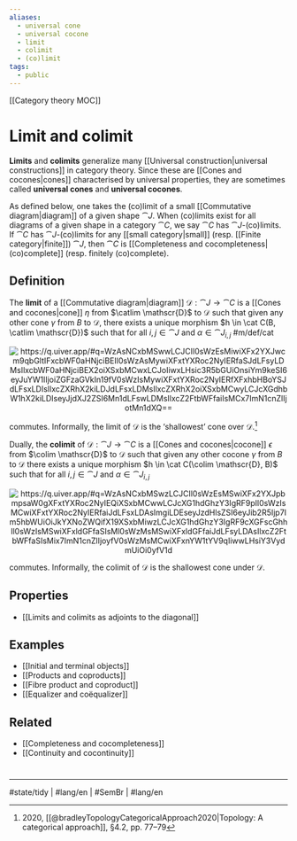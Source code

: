 ```yaml
---
aliases:
  - universal cone
  - universal cocone
  - limit
  - colimit
  - (co)limit
tags:
  - public
---
```

[[Category theory MOC]]
# Limit and colimit

**Limits** and **colimits** generalize many [[Universal construction|universal constructions]] in category theory.
Since these are [[Cones and cocones|cones]] characterised by universal properties, they are sometimes called **universal cones** and **universal cocones**.

As defined below, one takes the (co)limit of a small [[Commutative diagram|diagram]] of a given shape $\cat J$.
When (co)limits exist for all diagrams of a given shape in a category $\cat C$,
we say $\cat C$ has $\cat J$-(co)limits.
If $\cat C$ has $\cat J$-(co)limits for any [[small category|small]] (resp. [[Finite category|finite]]) $\cat J$, then $\cat C$ is [[Completeness and cocompleteness|(co)complete]] (resp. finitely (co)complete).

## Definition

The **limit** of a [[Commutative diagram|diagram]] $\mathscr{D} : \cat J \to \cat C$ is a [[Cones and cocones|cone]] $\eta$ from $\catlim \mathscr{D}$ to $\mathscr{D}$
such that given any other cone $\gamma$ from $B$ to $\mathscr{D}$,
there exists a unique morphism $h \in \cat C(B, \catlim \mathscr{D})$ such that for all $i,j \in \cat J$ and $\alpha \in \cat J_{i,j}$ #m/def/cat 

<p align="center"><img align="center" src="https://i.upmath.me/svg/%0A%5Cusetikzlibrary%7Bcalc%7D%0A%5Cusetikzlibrary%7Bdecorations.pathmorphing%7D%0A%5Ctikzset%7Bcurve%2F.style%3D%7Bsettings%3D%7B%231%7D%2Cto%20path%3D%7B(%5Ctikztostart)%0A%20%20%20%20..%20controls%20(%24(%5Ctikztostart)!%5Cpv%7Bpos%7D!(%5Ctikztotarget)!%5Cpv%7Bheight%7D!270%3A(%5Ctikztotarget)%24)%0A%20%20%20%20and%20(%24(%5Ctikztostart)!1-%5Cpv%7Bpos%7D!(%5Ctikztotarget)!%5Cpv%7Bheight%7D!270%3A(%5Ctikztotarget)%24)%0A%20%20%20%20..%20(%5Ctikztotarget)%5Ctikztonodes%7D%7D%2C%0A%20%20%20%20settings%2F.code%3D%7B%5Ctikzset%7Bquiver%2F.cd%2C%231%7D%0A%20%20%20%20%20%20%20%20%5Cdef%5Cpv%23%231%7B%5Cpgfkeysvalueof%7B%2Ftikz%2Fquiver%2F%23%231%7D%7D%7D%2C%0A%20%20%20%20quiver%2F.cd%2Cpos%2F.initial%3D0.35%2Cheight%2F.initial%3D0%7D%0A%25%20TikZ%20arrowhead%2Ftail%20styles.%0A%5Ctikzset%7Btail%20reversed%2F.code%3D%7B%5Cpgfsetarrowsstart%7Btikzcd%20to%7D%7D%7D%0A%5Ctikzset%7B2tail%2F.code%3D%7B%5Cpgfsetarrowsstart%7BImplies%5Breversed%5D%7D%7D%7D%0A%5Ctikzset%7B2tail%20reversed%2F.code%3D%7B%5Cpgfsetarrowsstart%7BImplies%7D%7D%7D%0A%25%20TikZ%20arrow%20styles.%0A%5Ctikzset%7Bno%20body%2F.style%3D%7B%2Ftikz%2Fdash%20pattern%3Don%200%20off%201mm%7D%7D%0A%25%20https%3A%2F%2Fq.uiver.app%2F%23q%3DWzAsNCxbMSwwLCJCIl0sWzEsMiwiXFx2YXJwcm9qbGltIFxcbWF0aHNjciBEIl0sWzAsMywiXFxtYXRoc2NyIERfaSJdLFsyLDMsIlxcbWF0aHNjciBEX2oiXSxbMCwxLCJoIiwxLHsic3R5bGUiOnsiYm9keSI6eyJuYW1lIjoiZGFzaGVkIn19fV0sWzIsMywiXFxtYXRoc2NyIERfXFxhbHBoYSJdLFsxLDIsIlxcZXRhX2kiLDJdLFsxLDMsIlxcZXRhX2oiXSxbMCwyLCJcXGdhbW1hX2kiLDIseyJjdXJ2ZSI6Mn1dLFswLDMsIlxcZ2FtbWFfaiIsMCx7ImN1cnZlIjotMn1dXQ%3D%3D%0A%5Cbegin%7Btikzcd%7D%0A%09%26%20B%20%5C%5C%0A%09%5C%5C%0A%09%26%20%7B%5Cvarprojlim%20%5Cmathscr%20D%7D%20%5C%5C%0A%09%7B%5Cmathscr%20D_i%7D%20%26%26%20%7B%5Cmathscr%20D_j%7D%0A%09%5Carrow%5B%22h%22%7Bdescription%7D%2C%20dashed%2C%20from%3D1-2%2C%20to%3D3-2%5D%0A%09%5Carrow%5B%22%7B%5Cgamma_i%7D%22'%2C%20curve%3D%7Bheight%3D12pt%7D%2C%20from%3D1-2%2C%20to%3D4-1%5D%0A%09%5Carrow%5B%22%7B%5Cgamma_j%7D%22%2C%20curve%3D%7Bheight%3D-12pt%7D%2C%20from%3D1-2%2C%20to%3D4-3%5D%0A%09%5Carrow%5B%22%7B%5Ceta_i%7D%22'%2C%20from%3D3-2%2C%20to%3D4-1%5D%0A%09%5Carrow%5B%22%7B%5Ceta_j%7D%22%2C%20from%3D3-2%2C%20to%3D4-3%5D%0A%09%5Carrow%5B%22%7B%5Cmathscr%20D_%5Calpha%7D%22%2C%20from%3D4-1%2C%20to%3D4-3%5D%0A%5Cend%7Btikzcd%7D%0A#invert" alt="https://q.uiver.app/#q=WzAsNCxbMSwwLCJCIl0sWzEsMiwiXFx2YXJwcm9qbGltIFxcbWF0aHNjciBEIl0sWzAsMywiXFxtYXRoc2NyIERfaSJdLFsyLDMsIlxcbWF0aHNjciBEX2oiXSxbMCwxLCJoIiwxLHsic3R5bGUiOnsiYm9keSI6eyJuYW1lIjoiZGFzaGVkIn19fV0sWzIsMywiXFxtYXRoc2NyIERfXFxhbHBoYSJdLFsxLDIsIlxcZXRhX2kiLDJdLFsxLDMsIlxcZXRhX2oiXSxbMCwyLCJcXGdhbW1hX2kiLDIseyJjdXJ2ZSI6Mn1dLFswLDMsIlxcZ2FtbWFfaiIsMCx7ImN1cnZlIjotMn1dXQ==" /></p>

commutes. Informally, the limit of $\mathscr{D}$ is the ‘shallowest’ cone over $\mathscr{D}$.[^br]

Dually, the **colimit** of $\mathscr{D} : \cat J \to \cat C$ is a [[Cones and cocones|cocone]] $\epsilon$ from $\colim \mathscr{D}$ to $\mathscr{D}$
such that given any other cocone $\gamma$ from $B$ to $\mathscr{D}$
there exists a unique morphism $h \in \cat C(\colim \mathscr{D}, B)$ such that for all $i,j \in \cat J$ and $\alpha \in \cat J_{i,j}$ 


<p align="center"><img align="center" src="https://i.upmath.me/svg/%0A%5Cusetikzlibrary%7Bcalc%7D%0A%5Cusetikzlibrary%7Bdecorations.pathmorphing%7D%0A%5Ctikzset%7Bcurve%2F.style%3D%7Bsettings%3D%7B%231%7D%2Cto%20path%3D%7B(%5Ctikztostart)%0A%20%20%20%20..%20controls%20(%24(%5Ctikztostart)!%5Cpv%7Bpos%7D!(%5Ctikztotarget)!%5Cpv%7Bheight%7D!270%3A(%5Ctikztotarget)%24)%0A%20%20%20%20and%20(%24(%5Ctikztostart)!1-%5Cpv%7Bpos%7D!(%5Ctikztotarget)!%5Cpv%7Bheight%7D!270%3A(%5Ctikztotarget)%24)%0A%20%20%20%20..%20(%5Ctikztotarget)%5Ctikztonodes%7D%7D%2C%0A%20%20%20%20settings%2F.code%3D%7B%5Ctikzset%7Bquiver%2F.cd%2C%231%7D%0A%20%20%20%20%20%20%20%20%5Cdef%5Cpv%23%231%7B%5Cpgfkeysvalueof%7B%2Ftikz%2Fquiver%2F%23%231%7D%7D%7D%2C%0A%20%20%20%20quiver%2F.cd%2Cpos%2F.initial%3D0.35%2Cheight%2F.initial%3D0%7D%0A%25%20TikZ%20arrowhead%2Ftail%20styles.%0A%5Ctikzset%7Btail%20reversed%2F.code%3D%7B%5Cpgfsetarrowsstart%7Btikzcd%20to%7D%7D%7D%0A%5Ctikzset%7B2tail%2F.code%3D%7B%5Cpgfsetarrowsstart%7BImplies%5Breversed%5D%7D%7D%7D%0A%5Ctikzset%7B2tail%20reversed%2F.code%3D%7B%5Cpgfsetarrowsstart%7BImplies%7D%7D%7D%0A%25%20TikZ%20arrow%20styles.%0A%5Ctikzset%7Bno%20body%2F.style%3D%7B%2Ftikz%2Fdash%20pattern%3Don%200%20off%201mm%7D%7D%0A%25%20https%3A%2F%2Fq.uiver.app%2F%23q%3DWzAsNCxbMSwzLCJCIl0sWzEsMSwiXFx2YXJpbmpsaW0gXFxtYXRoc2NyIEQiXSxbMCwwLCJcXG1hdGhzY3IgRF9pIl0sWzIsMCwiXFxtYXRoc2NyIERfaiJdLFsxLDAsImgiLDEseyJzdHlsZSI6eyJib2R5Ijp7Im5hbWUiOiJkYXNoZWQifX19XSxbMiwzLCJcXG1hdGhzY3IgRF9cXGFscGhhIl0sWzIsMSwiXFxldGFfaSIsMl0sWzMsMSwiXFxldGFfaiJdLFsyLDAsIlxcZ2FtbWFfaSIsMix7ImN1cnZlIjoyfV0sWzMsMCwiXFxnYW1tYV9qIiwwLHsiY3VydmUiOi0yfV1d%0A%5Cbegin%7Btikzcd%7D%0A%09%7B%5Cmathscr%20D_i%7D%20%26%26%20%7B%5Cmathscr%20D_j%7D%20%5C%5C%0A%09%26%20%7B%5Cvarinjlim%20%5Cmathscr%20D%7D%20%5C%5C%0A%09%5C%5C%0A%09%26%20B%0A%09%5Carrow%5B%22%7B%5Cmathscr%20D_%5Calpha%7D%22%2C%20from%3D1-1%2C%20to%3D1-3%5D%0A%09%5Carrow%5B%22%7B%5Ceta_i%7D%22'%2C%20from%3D1-1%2C%20to%3D2-2%5D%0A%09%5Carrow%5B%22%7B%5Cgamma_i%7D%22'%2C%20curve%3D%7Bheight%3D12pt%7D%2C%20from%3D1-1%2C%20to%3D4-2%5D%0A%09%5Carrow%5B%22%7B%5Ceta_j%7D%22%2C%20from%3D1-3%2C%20to%3D2-2%5D%0A%09%5Carrow%5B%22%7B%5Cgamma_j%7D%22%2C%20curve%3D%7Bheight%3D-12pt%7D%2C%20from%3D1-3%2C%20to%3D4-2%5D%0A%09%5Carrow%5B%22h%22%7Bdescription%7D%2C%20dashed%2C%20from%3D2-2%2C%20to%3D4-2%5D%0A%5Cend%7Btikzcd%7D%0A#invert" alt="https://q.uiver.app/#q=WzAsNCxbMSwzLCJCIl0sWzEsMSwiXFx2YXJpbmpsaW0gXFxtYXRoc2NyIEQiXSxbMCwwLCJcXG1hdGhzY3IgRF9pIl0sWzIsMCwiXFxtYXRoc2NyIERfaiJdLFsxLDAsImgiLDEseyJzdHlsZSI6eyJib2R5Ijp7Im5hbWUiOiJkYXNoZWQifX19XSxbMiwzLCJcXG1hdGhzY3IgRF9cXGFscGhhIl0sWzIsMSwiXFxldGFfaSIsMl0sWzMsMSwiXFxldGFfaiJdLFsyLDAsIlxcZ2FtbWFfaSIsMix7ImN1cnZlIjoyfV0sWzMsMCwiXFxnYW1tYV9qIiwwLHsiY3VydmUiOi0yfV1d" /></p>

commutes. Informally, the colimit of $\mathscr{D}$ is the shallowest cone under $\mathscr{D}$.

[^br]: 2020, [[@bradleyTopologyCategoricalApproach2020|Topology: A  categorical approach]], §4.2, pp. 77–79

## Properties

- [[Limits and colimits as adjoints to the diagonal]]

## Examples

- [[Initial and terminal objects]]
- [[Products and coproducts]]
- [[Fibre product and coproduct]]
- [[Equalizer and coëqualizer]]

## Related

- [[Completeness and cocompleteness]]
- [[Continuity and cocontinuity]]

#
---
#state/tidy | #lang/en | #SemBr | #lang/en
